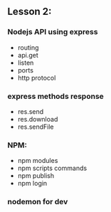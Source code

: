 ## Lesson 2:

### Nodejs API using express

- routing
- api.get
- listen
- ports
- http protocol

### express methods response

- res.send
- res.download
- res.sendFile

### NPM:

- npm modules
- npm scripts commands
- npm publish
- npm login

### nodemon for dev
